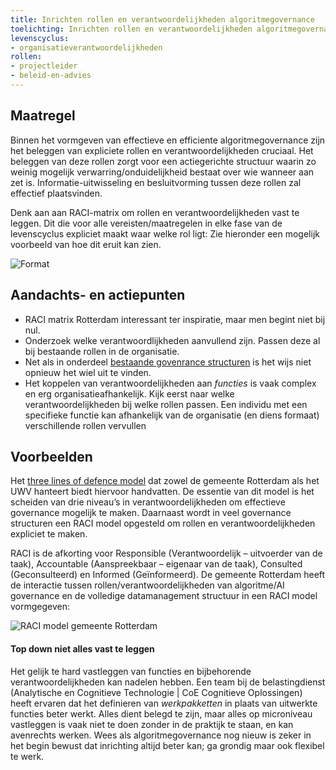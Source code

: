 ```yaml
---
title: Inrichten rollen en verantwoordelijkheden algoritmegovernance
toelichting: Inrichten rollen en verantwoordelijkheden algoritmegovernance
levenscyclus:
- organisatieverantwoordelijkheden
rollen:
- projectleider
- beleid-en-advies
---
```

<!-- tags -->

## Maatregel

Binnen het vormgeven van effectieve en efficiente algoritmegovernance zijn het beleggen van expliciete rollen en verantwoordelijkheden cruciaal.
Het beleggen van deze rollen zorgt voor een actiegerichte structuur waarin zo weinig mogelijk verwarring/onduidelijkheid bestaat over wie wanneer aan zet is. 
Informatie-uitwisseling en besluitvorming tussen deze rollen zal effectief plaatsvinden. 

Denk aan aan RACI-matrix om rollen en verantwoordelijkheden vast te leggen.
Dit die voor alle vereisten/maatregelen in elke fase van de levenscyclus expliciet maakt waar welke rol ligt: 
Zie hieronder een mogelijk voorbeeld van hoe dit eruit kan zien. 

![Format](https://github.com/user-attachments/assets/3debe7b6-0c42-40f5-a366-9cc5cc90cd3e)


## Aandachts- en actiepunten
- RACI matrix Rotterdam interessant ter inspiratie, maar men begint niet bij nul.
- Onderzoek welke verantwoordlijkheden aanvullend zijn. Passen deze al bij bestaande rollen in de organisatie.
- Net als in onderdeel [bestaande govenrance structuren](governance-structuur.md) is het wijs niet opnieuw het wiel uit te vinden.
- Het koppelen van verantwoordelijkheden aan *functies* is vaak complex en erg organisatieafhankelijk. Kijk eerst naar welke verantwoordelijkheden bij welke rollen passen. Een individu met een specifieke functie kan afhankelijk van de organisatie (en diens formaat) verschillende rollen vervullen
  
## Voorbeelden

Het [three lines of defence model](governance-structuur.md) dat zowel de gemeente Rotterdam als het UWV hanteert biedt hiervoor handvatten. 
De essentie van dit model is het scheiden van drie niveau’s in verantwoordelijkheden om effectieve governance mogelijk te maken. 
Daarnaast wordt in veel governance structuren een RACI model opgesteld om rollen en verantwoordelijkheden expliciet te maken. 

RACI is de afkorting voor Responsible (Verantwoordelijk – uitvoerder van de taak), Accountable (Aanspreekbaar – eigenaar van de taak), Consulted (Geconsulteerd) en Informed (Geïnformeerd). De gemeente Rotterdam heeft de interactie tussen rollen/verantwoordelijkheden van algoritme/AI governance en de volledige datamanagement structuur in een RACI model vormgegeven: 

![RACI model gemeente Rotterdam](https://github.com/user-attachments/assets/481cb81d-f098-4563-9718-5d625384c024)


#### Top down niet alles vast te leggen
Het gelijk te hard vastleggen van functies en bijbehorende verantwoordelijkheden kan nadelen hebben. Een team bij de belastingdienst (Analytische en Cognitieve Technologie | CoE Cognitieve Oplossingen) heeft ervaren dat het definieren van _werkpakketten_ in plaats van uitwerkte functies beter werkt. Alles dient belegd te zijn, maar alles op microniveau vastleggen is vaak niet te doen zonder in de praktijk te staan, en kan avenrechts werken. Wees als algoritmegovernance nog nieuw is zeker in het begin bewust dat inrichting altijd beter kan; ga grondig maar ook flexibel te werk.

